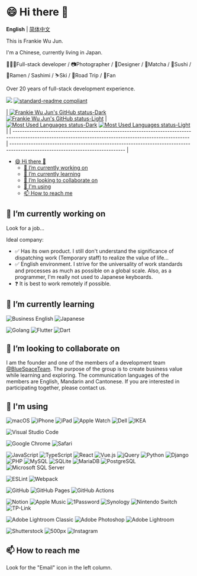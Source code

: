 # 😄 Hi there 👋

**English** | [简体中文](README.zh-CN.md)

This is Frankie Wu Jun.

I'm a Chinese, currently living in Japan.

👨🏻‍💻Full-stack developer / 📷Photographer / 🎨Designer / 
🍵Matcha / 🍣Sushi / 🍜Ramen / Sashimi / 
⛷Ski / 🚗Road Trip / Fan

Over 20 years of full-stack development experience.

![](https://visitor-badge.laobi.icu/badge?page_id=fantiga) [![standard-readme compliant](https://img.shields.io/badge/standard--readme-OK-green.svg?style=flat)](https://github.com/RichardLitt/standard-readme)

| [![Frankie Wu Jun's GitHub status-Dark](https://github-readme-stats.vercel.app/api?username=FantiGA&show_icons=true&include_all_commits=true&hide_border=true&theme=dark#gh-dark-mode-only)](https://github.com/FantiGA/github-readme-stats#gh-dark-mode-only)
[![Frankie Wu Jun's GitHub status-Light](https://github-readme-stats.vercel.app/api?username=FantiGA&show_icons=true&include_all_commits=true&hide_border=true&theme=default#gh-light-mode-only)](https://github.com/FantiGA/github-readme-stats#gh-light-mode-only) | [![Most Used Languages status-Dark](https://github-readme-stats.vercel.app/api/top-langs/?username=FantiGA&layout=compact&hide_border=true)](https://github.com/FantiGA/github-readme-stats#gh-dark-mode-only)
[![Most Used Languages status-Light](https://github-readme-stats.vercel.app/api/top-langs/?username=FantiGA&layout=compact&hide_border=true&theme=default#gh-light-mode-only)](https://github.com/FantiGA/github-readme-stats#gh-dark-mode-only#gh-light-mode-only) |
| -------------------------------------------------------------------------------------------------------------------------------------------------------- | ------------------------------------------------------------------------------------------------------------------------------ |

- [😄 Hi there 👋](#-hi-there-)
  - [🔭 I’m currently working on](#-im-currently-working-on)
  - [🌱 I’m currently learning](#-im-currently-learning)
  - [👯 I’m looking to collaborate on](#-im-looking-to-collaborate-on)
  - [📱 I'm using](#-im-using)
  - [📫 How to reach me](#-how-to-reach-me)


## 🔭 I’m currently working on

Look for a job...

Ideal company:
- ✅ Has its own product.
I still don't understand the significance of dispatching work (Temporary staff) to realize the value of life...
- ✅ English environment.
I strive for the universality of work standards and processes as much as possible on a global scale.
Also, as a programmer, I'm really not used to Japanese keyboards.
- ❓ It is best to work remotely if possible.

## 🌱 I’m currently learning

![Business English](https://img.shields.io/badge/Business_English-blue) ![Japanese](https://img.shields.io/badge/Japanese-blue)

![Golang](https://img.shields.io/badge/-Golang-007d9c?style=flat&logo=go&logoColor=ffffff) ![Flutter](https://img.shields.io/badge/-Flutter-1a68d3?style=flat&logo=flutter&logoColor=ffffff) ![Dart](https://img.shields.io/badge/-Dart-1C2834?style=flat&logo=dart&logoColor=40C4FF)

## 👯 I’m looking to collaborate on

I am the founder and one of the members of a development team [@BlueSpaceTeam](https://github.com/BlueSpaceTeam). The purpose of the group is to create business value while learning and exploring. The communication languages of the members are English, Mandarin and Cantonese. If you are interested in participating together, please contact us.

## 📱 I'm using

<!-- ### Productive forces -->

![macOS](https://img.shields.io/badge/-macOS-000000?style=flat&logo=apple&logoColor=ffffff) ![iPhone](https://img.shields.io/badge/-iPhone-000000?style=flat&logo=apple&logoColor=ffffff) ![iPad](https://img.shields.io/badge/-iPad-000000?style=flat&logo=apple&logoColor=ffffff) ![Apple Watch](https://img.shields.io/badge/-Apple_Watch-000000?style=flat&logo=apple&logoColor=ffffff) ![Dell](https://img.shields.io/badge/-Dell-007DB8?style=flat&logo=dell&logoColor=ffffff) ![IKEA](https://img.shields.io/badge/-IKEA-0058A3?style=flat&logo=ikea&logoColor=ffffff)

<!-- ### IDE -->

![Visual Studio Code](https://img.shields.io/badge/-Visual_Studio_Code-007ACC?style=flat&logo=visualstudiocode&logoColor=ffffff)

<!-- ### Browser -->

![Google Chrome](https://img.shields.io/badge/-Google_Chrome-4285F4?style=flat&logo=googlechrome&logoColor=ffffff) ![Safari](https://img.shields.io/badge/-Safari-000000?style=flat&logo=safari&logoColor=ffffff)

<!-- ### Language / Database / Framework / Library / Component -->

![JavaScript](https://img.shields.io/badge/-JavaScript-F7DF1E?style=flat&logo=javascript&logoColor=000000) ![TypeScript](https://img.shields.io/badge/-TypeScript-3178C6?style=flat&logo=typescript&logoColor=ffffff) ![React](https://img.shields.io/badge/-React-61DAFB?style=flat&logo=react&logoColor=000000) ![Vue.js](https://img.shields.io/badge/-Vue.js-4FC08D?style=flat&logo=vue.js&logoColor=ffffff) ![jQuery](https://img.shields.io/badge/-jQuery-0769AD?style=flat&logo=jquery&logoColor=ffffff)
![Python](https://img.shields.io/badge/-Python-3776AB?style=flat&logo=python&logoColor=ffffff) ![Django](https://img.shields.io/badge/-Django-092E20?style=flat&logo=django&logoColor=ffffff)
![PHP](https://img.shields.io/badge/-PHP-777BB4?style=flat&logo=php&logoColor=ffffff)
![MySQL](https://img.shields.io/badge/-MySQL-4479A1?style=flat&logo=mysql&logoColor=ffffff) ![SQLite](https://img.shields.io/badge/-SQLite-003B57?style=flat&logo=sqlite&logoColor=ffffff) ![MariaDB](https://img.shields.io/badge/-MariaDB-003545?style=flat&logo=mariadb&logoColor=ffffff) ![PostgreSQL](https://img.shields.io/badge/-PostgreSQL-4169E1?style=flat&logo=postgresql&logoColor=ffffff) ![Microsoft SQL Server](https://img.shields.io/badge/-Microsoft_SQL_Server-CC2927?style=flat&logo=microsoftsqlserver&logoColor=ffffff)

<!-- ### Syntax checking / Packaging -->

![ESLint](https://img.shields.io/badge/-ESLint-4B32C3?style=flat&logo=eslint&logoColor=ffffff)
![Webpack](https://img.shields.io/badge/-Webpack-8DD6F9?style=flat&logo=webpack&logoColor=000000)

<!-- ### Version control -->

![GitHub](https://img.shields.io/badge/-GitHub-181717?style=flat&logo=github&logoColor=ffffff) ![GitHub Pages](https://img.shields.io/badge/-GitHub_Pages-222222?style=flat&logo=githubpages&logoColor=ffffff) ![GitHub Actions](https://img.shields.io/badge/-GitHub_Actions-2088FF?style=flat&logo=githubactions&logoColor=ffffff)

<!-- ### Auxiliary tools -->

![Notion](https://img.shields.io/badge/-Notion-000000?style=flat&logo=notion&logoColor=ffffff) ![Apple Music](https://img.shields.io/badge/-Apple_Music-FA243C?style=flat&logo=applemusic&logoColor=ffffff) ![1Password](https://img.shields.io/badge/-1Password-0094F5?style=flat&logo=1password&logoColor=ffffff)
![Synology](https://img.shields.io/badge/-Synology-B5B5B6?style=flat&logo=synology&logoColor=000000) ![Nintendo Switch](https://img.shields.io/badge/-Nintendo_Switch-E60012?style=flat&logo=nintendoswitch&logoColor=ffffff) ![TP-Link](https://img.shields.io/badge/-TP--Link-4ACBD6?style=flat&logo=tp-link&logoColor=ffffff)

<!-- ### Post photography -->

![Adobe Lightroom Classic](https://img.shields.io/badge/-Adobe_Lightroom_Classic-31A8FF?style=flat&logo=adobelightroomclassic&logoColor=ffffff) ![Adobe Photoshop](https://img.shields.io/badge/-Adobe_Photoshop-31A8FF?style=flat&logo=adobephotoshop&logoColor=ffffff) ![Adobe Lightroom](https://img.shields.io/badge/-Adobe_Lightroom-31A8FF?style=flat&logo=adobelightroom&logoColor=ffffff)

<!-- ### Photography release -->

![Shutterstock](https://img.shields.io/badge/-Shutterstock-EE2B24?style=flat&logo=shutterstock&logoColor=ffffff) ![500px](https://img.shields.io/badge/-500px-0099E5?style=flat&logo=500px&logoColor=ffffff)
![Instagram](https://img.shields.io/badge/-Instagram-E4405F?style=flat&logo=instagram&logoColor=ffffff)

## 📫 How to reach me

Look for the "Email" icon in the left column.
